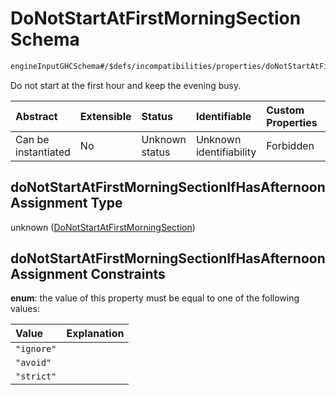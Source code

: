 # DoNotStartAtFirstMorningSection Schema

```txt
engineInputGHCSchema#/$defs/incompatibilities/properties/doNotStartAtFirstMorningSectionIfHasAfternoonAssignment
```

Do not start at the first hour and keep the evening busy.

| Abstract            | Extensible | Status         | Identifiable            | Custom Properties | Additional Properties | Access Restrictions | Defined In                                                        |
| :------------------ | :--------- | :------------- | :---------------------- | :---------------- | :-------------------- | :------------------ | :---------------------------------------------------------------- |
| Can be instantiated | No         | Unknown status | Unknown identifiability | Forbidden         | Allowed               | none                | [ghc.schema.json*](../out/ghc.schema.json "open original schema") |

## doNotStartAtFirstMorningSectionIfHasAfternoonAssignment Type

unknown ([DoNotStartAtFirstMorningSection](ghc-defs-incompatibilities-properties-donotstartatfirstmorningsection.md))

## doNotStartAtFirstMorningSectionIfHasAfternoonAssignment Constraints

**enum**: the value of this property must be equal to one of the following values:

| Value      | Explanation |
| :--------- | :---------- |
| `"ignore"` |             |
| `"avoid"`  |             |
| `"strict"` |             |
